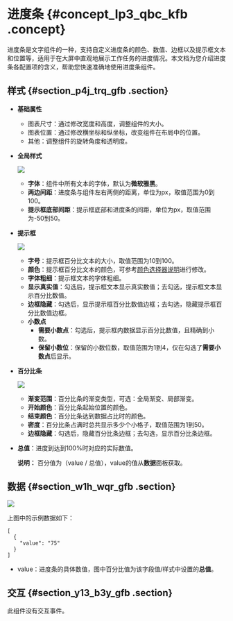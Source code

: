# 进度条 {#concept_lp3_qbc_kfb .concept}

进度条是文字组件的一种，支持自定义进度条的颜色、数值、边框以及提示框文本和位置等，适用于在大屏中直观地展示工作任务的进度情况。本文档为您介绍进度条各配置项的含义，帮助您快速准确地使用进度条组件。

## 样式 {#section_p4j_trq_gfb .section}

-   **基础属性**

    -   图表尺寸：通过修改宽度和高度，调整组件的大小。
    -   图表位置：通过修改横坐标和纵坐标，改变组件在布局中的位置。
    -   其他：调整组件的旋转角度和透明度。
-   **全局样式**

    ![](http://static-aliyun-doc.oss-cn-hangzhou.aliyuncs.com/assets/img/22648/155807572113450_zh-CN.png)

    -   **字体**：组件中所有文本的字体，默认为**微软雅黑**。
    -   **两边间距**：进度条与组件左右两侧的距离，单位为px，取值范围为0到100。
    -   **提示框底部间距**：提示框底部和进度条的间距，单位为px，取值范围为-50到50。
-   **提示框**

    ![](http://static-aliyun-doc.oss-cn-hangzhou.aliyuncs.com/assets/img/22648/155807572113451_zh-CN.png)

    -   **字号**：提示框百分比文本的大小，取值范围为10到100。
    -   **颜色**：提示框百分比文本的颜色，可参考[颜色选择器说明](cn.zh-CN/用户指南/管理组件/设置组件样式/配置项说明.md#section_kdw_vj4_t2b)进行修改。
    -   **字体粗细**：提示框文本的字体粗细。
    -   **显示真实值**：勾选后，提示框文本显示真实数值；去勾选，提示框文本显示百分比数值。
    -   **边框隐藏**：勾选后，显示提示框百分比数值边框；去勾选，隐藏提示框百分比数值边框。
    -   **小数点** 
        -   **需要小数点**：勾选后，提示框内数据显示百分比数值，且精确到小数。
        -   **保留小数位**：保留的小数位数，取值范围为1到4，仅在勾选了**需要小数点**后显示。
-   **百分比条**

    ![](http://static-aliyun-doc.oss-cn-hangzhou.aliyuncs.com/assets/img/22648/155807572113452_zh-CN.png)

    -   **渐变范围**：百分比条的渐变类型，可选：全局渐变、局部渐变。
    -   **开始颜色**：百分比条起始位置的颜色。
    -   **结束颜色**：百分比条达到数据占比时的颜色。
    -   **密度**：百分比条占满时总共显示多少个小格子，取值范围为1到50。
    -   **边框隐藏**：勾选后，隐藏百分比条边框；去勾选，显示百分比条边框。
-   **总值**：进度到达到100%时对应的实际数值。

    **说明：** 百分值为（value / 总值），value的值从**数据**面板获取。


## 数据 {#section_w1h_wqr_gfb .section}

![](images/13453_zh-CN_source.png)

上图中的示例数据如下：

``` {#codeblock_3nc_kgt_bcc}
[
  {
    "value": "75"
  }
]
```

-   value：进度条的具体数值，图中百分比值为该字段值/样式中设置的**总值**。

## 交互 {#section_y13_b3y_gfb .section}

此组件没有交互事件。

